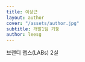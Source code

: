 ```yaml
---
title: 이상근
layout: author
cover: "/assets/author.jpg"
subtitle: 개발1팀 기둥
author: leesg
---
```


브랜디 랩스(LABs) 2실
